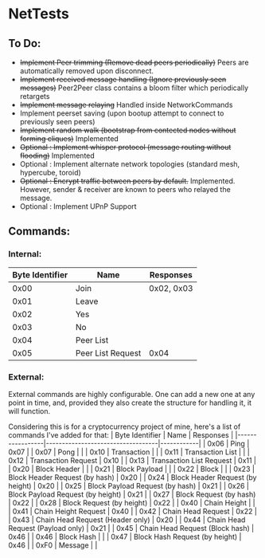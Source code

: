 # NetTests

## To Do:
* ~~Implement Peer trimming (Remove dead peers periodically)~~ Peers are automatically removed upon disconnect.
* ~~Implement received message handling (Ignore previously seen messages)~~ Peer2Peer class contains a bloom filter which periodically retargets
* ~~Implement message relaying~~ Handled inside NetworkCommands
* Implement peerset saving (upon bootup attempt to connect to previously seen peers)
* ~~Implement random walk (bootstrap from contected nodes without forming cliques)~~ Implemented
* ~~Optional : Implement whisper protocol (message routing without flooding)~~ Implemented
* Optional : Implement alternate network topologies (standard mesh, hypercube, toroid)
* ~~Optional : Encrypt traffic between peers by default.~~ Implemented. However, sender & receiver are known to peers who relayed the message.
* Optional : Implement UPnP Support


## Commands:

### Internal:
| Byte Identifier | Name              | Responses  |
|-----------------|-------------------|------------|
| 0x00            | Join              | 0x02, 0x03 |
| 0x01            | Leave             |            |
| 0x02            | Yes               |            |
| 0x03            | No                |            |
| 0x04            | Peer List         |            |
| 0x05            | Peer List Request | 0x04       |

### External:
External commands are highly configurable. One can add a new one at any point in time, and, provided they also create the structure for handling it, it will function. 

Considering this is for a cryptocurrency project of mine, here's a list of commands I've added for that:
| Byte Identifier | Name                              | Responses  |
|-----------------|-----------------------------------|------------|
| 0x06            | Ping                              | 0x07       |
| 0x07            | Pong                              |            |
| 0x10            | Transaction                       |            |
| 0x11            | Transaction List                  |            |
| 0x12            | Transaction Request               | 0x10       |
| 0x13            | Transaction List Request          | 0x11       |
| 0x20            | Block Header                      |            |
| 0x21            | Block Payload                     |            |
| 0x22            | Block                             |            |
| 0x23            | Block Header Request (by hash)    | 0x20       |
| 0x24            | Block Header Request (by height)  | 0x20       |
| 0x25            | Block Payload Request (by hash)   | 0x21       |
| 0x26            | Block Payload Request (by height) | 0x21       |
| 0x27            | Block Request (by hash)           | 0x22       |
| 0x28            | Block Request (by height)         | 0x22       |
| 0x40            | Chain Height                      |            |
| 0x41            | Chain Height Request              | 0x40       |
| 0x42            | Chain Head Request                | 0x22       |
| 0x43            | Chain Head Request (Header only)  | 0x20       |
| 0x44            | Chain Head Request (Payload only) | 0x21       |
| 0x45            | Chain Head Request (Block hash)   | 0x46       |
| 0x46            | Block Hash                        |            |
| 0x47            | Block Hash Request (by height)    | 0x46       |
| 0xF0            | Message                           |            |
